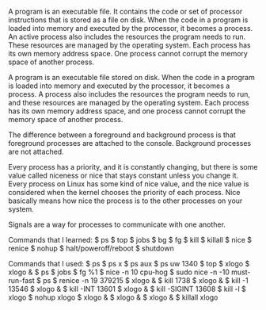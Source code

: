 A program is an executable file. It contains the code or set of processor instructions that is stored as a file on disk. When the code in a program is loaded into memory and executed by the processor, it becomes a process. An active process also includes the resources the program needs to run. These resources are managed by the operating system. Each process has its own memory address space. One process cannot corrupt the memory space of another process.

A program is an executable file stored on disk. When the code in a program is loaded into memory and executed by the processor, it becomes a process. A process also includes the resources the program needs to run, and these resources are managed by the operating system. Each process has its own memory address space, and one process cannot corrupt the memory space of another process.

The difference between a foreground and background process is that foreground processes are attached to the console. Background processes are not attached.

Every process has a priority, and it is constantly changing, but there is some value called niceness or nice that stays constant unless you change it. Every process on Linux has some kind of nice value, and the nice value is considered when the kernel chooses the priority of each process. Nice basically means how nice the process is to the other processes on your system.

Signals are a way for processes to communicate with one another.


Commands that I learned:
$ ps
$ top
$ jobs
$ bg
$ fg
$ kill
$ killall
$ nice
$ renice
$ nohup
$ halt/poweroff/reboot
$ shutdown


Commands that I used:
$ ps
$ ps x
$ ps aux
$ ps uw 1340
$ top
$ xlogo
$ xlogo &
$ ps
$ jobs
$ fg %1
$ nice -n 10 cpu-hog
$ sudo nice -n -10 must-run-fast 
$ ps
$ renice -n 19 379215
$ xlogo &
$ kill 1738
$ xlogo &
$ kill -1 13546
$ xlogo &
$ kill -INT 13601
$ xlogo &
$ kill -SIGINT 13608
$ kill -l
$ xlogo
$ nohup xlogo
$ xlogo &
$ xlogo &
$ xlogo &
$ killall xlogo



